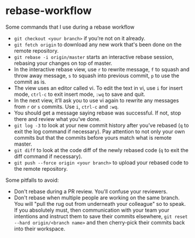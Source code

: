 # rebase-workflow
Some commands that I use during a rebase workflow


- `git checkout <your branch>` if you’re not on it already.
- `git fetch origin` to download any new work that's been done on the remote repository.
- `git rebase -i origin/master` starts an interactive rebase session, rebasing your changes on top of master.
- In the interactive rebase view, use `r` to rewrite message, `f` to squash and throw away message, `s` to squash into previous commit, `p` to use the commit as is.
- The view uses an editor called vi.  To edit the text in vi, use `i` for insert mode, `ctrl-c` to exit insert mode, `:wq` to save and quit.
- In the next view, it’ll ask you to use vi again to rewrite any messages from `r` or `s` commits.  Use `i`, `ctrl-c` and `:wq`.
- You should get a message saying rebase was successful.  If not, stop there and review what you’ve done.
- `git log -3` to look at your new commit history after you’ve rebased (`q` to exit the log command if necessary).  Pay attention to not only your own commits but that the commits before yours match what is remote master.
- `git diff` to look at the code diff of the newly rebased code (`q` to exit the diff command if necessary).
- `git push --force origin <your branch>` to upload your rebased code to the remote repository.


Some pitfalls to avoid:
- Don't rebase during a PR review.  You'll confuse your reviewers.
- Don't rebase when multiple people are working on the same branch.  You will "pull the rug out from underneath your colleague" so to speak.  If you absolutely must, then communication with your team your intentions and instruct them to save their commits elsewhere, `git reset --hard origin/<branch name>` and then cherry-pick their commits back into their workspace.
